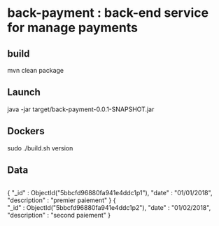 # back-payment : back-end service for manage payments

## build
mvn clean package

## Launch
java -jar target/back-payment-0.0.1-SNAPSHOT.jar

## Dockers
sudo ./build.sh version

## Data
```
```
{ 
    "_id" : ObjectId("5bbcfd96880fa941e4ddc1p1"), 
    "date" : "01/01/2018", 
    "description" : "premier paiement"
}
{     
    "_id" : ObjectId("5bbcfd96880fa941e4ddc1p2"), 
    "date" : "01/02/2018", 
    "description" : "second paiement"
}
```
